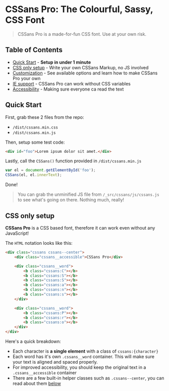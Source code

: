 # CSSans Pro: The Colourful, Sassy, CSS Font

> CSSans Pro is a made-for-fun CSS font. Use at your own risk.

## Table of Contents

* [Quick Start](#quick-start) - **Setup in under 1 minute**
* [CSS only setup](#css-only-setup) - Write your own CSSans Markup, no JS involved
* [Customization](#customization) - See available options and learn how to make CSSans Pro your own
* [IE support](#ie-support) - CSSans Pro can work without CSS variables
* [Accessibility](#accessibility) - Making sure everyone ca read the text


## Quick Start

First, grab these 2 files from the repo:
* `/dist/cssans.min.css`
* `/dist/cssans.min.js`

Then, setup some test code:
```html
<div id="foo">Lorem ipsum dolor sit amet.</div>
```

Lastly, call the `CSSans()` function provided in `/dist/cssans.min.js`
```javascript
var el = document.getElementById('foo');
CSSans(el, el.innerText);
```

Done!
> You can grab the unminified JS file from `/_src/cssans/js/cssans.js` to see what's going on there. Nothing much, really!


## CSS only setup

**CSSans Pro** is a CSS based font, therefore it can work even without any JavaScript!

The `HTML` notation looks like this:

```html
<div class="cssans cssans--center">
    <div class="cssans__accessible">CSSans Pro</div>

    <div class="cssans__word">
        <b class="cssans:C"></b>
        <b class="cssans:S"></b>
        <b class="cssans:S"></b>
        <b class="cssans:a"></b>
        <b class="cssans:n"></b>
        <b class="cssans:s"></b>
    </div>

    <div class="cssans__word">
        <b class="cssans:P"></b>
        <b class="cssans:r"></b>
        <b class="cssans:o"></b>
    </div>
</div>
```

Here's a quick breakdown:
* Each character is **a single element** with a class of `cssans:{character}`
* Each word has it's own `.cssans__word` container. This will make sure your text is aligned and spaced properly.
* For improved accessibility, you should keep the original text in a `.cssans__accessible` container
* There are a few built-in helper classes such as `.cssans--center`, you can read about them [below](#customization)

